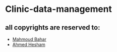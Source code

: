 # Clinic-data-management
## all copyrights are reserved to:
- [Mahmoud Bahar](https://github.com/MahmoudBahar)
- [Ahmed Hesham](https://github.com/aiiitsh)
